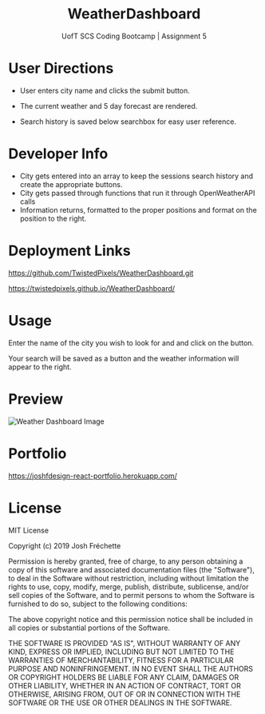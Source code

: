 <h1 align="center">WeatherDashboard</h1>
<p align="center">UofT SCS Coding Bootcamp | Assignment 5</p>

# User Directions

* User enters city name and clicks the submit button.

* The current weather and 5 day forecast are rendered.

* Search history is saved below searchbox for easy user reference.

# Developer Info

- City gets entered into an array to keep the sessions search history and create the appropriate buttons.
- City gets passed through functions that run it through OpenWeatherAPI calls
- Information returns, formatted to the proper positions and format on the position to the right.

# Deployment Links

https://github.com/TwistedPixels/WeatherDashboard.git

https://twistedpixels.github.io/WeatherDashboard/

# Usage

Enter the name of the city you wish to look for and and click on the button.

Your search will be saved as a button and the weather information will appear to the right.

# Preview

![Weather Dashboard Image](assets/images/WDPreview.png)

# Portfolio

https://joshfdesign-react-portfolio.herokuapp.com/

# License

MIT License

Copyright (c) 2019 Josh Fréchette

Permission is hereby granted, free of charge, to any person obtaining a copy of this software and associated documentation files (the "Software"), to deal in the Software without restriction, including without limitation the rights to use, copy, modify, merge, publish, distribute, sublicense, and/or sell copies of the Software, and to permit persons to whom the Software is furnished to do so, subject to the following conditions:

The above copyright notice and this permission notice shall be included in all copies or substantial portions of the Software.

THE SOFTWARE IS PROVIDED "AS IS", WITHOUT WARRANTY OF ANY KIND, EXPRESS OR IMPLIED, INCLUDING BUT NOT LIMITED TO THE WARRANTIES OF MERCHANTABILITY, FITNESS FOR A PARTICULAR PURPOSE AND NONINFRINGEMENT. IN NO EVENT SHALL THE AUTHORS OR COPYRIGHT HOLDERS BE LIABLE FOR ANY CLAIM, DAMAGES OR OTHER LIABILITY, WHETHER IN AN ACTION OF CONTRACT, TORT OR OTHERWISE, ARISING FROM, OUT OF OR IN CONNECTION WITH THE SOFTWARE OR THE USE OR OTHER DEALINGS IN THE SOFTWARE.